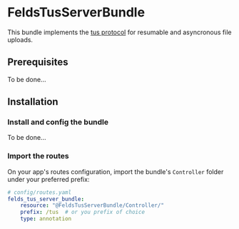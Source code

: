FeldsTusServerBundle
====================


This bundle implements the [tus protocol](https://tus.io/) for resumable and asyncronous file uploads.


## Prerequisites

To be done...



## Installation

### Install and config the bundle

To be done...

### Import the routes

On your app's routes configuration, import the bundle's `Controller` folder under your preferred prefix:

```yaml
# config/routes.yaml
felds_tus_server_bundle:
    resource: "@FeldsTusServerBundle/Controller/"
    prefix: /tus  # or you prefix of choice
    type: annotation
```
